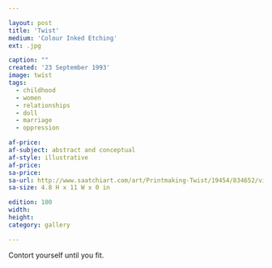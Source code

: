 ```yaml
---

layout: post
title: 'Twist'
medium: 'Colour Inked Etching'
ext: .jpg

caption: ""
created: '23 September 1993'
image: twist
tags:
  - childhood
  - women
  - relationships
  - doll
  - marriage
  - oppression

af-price:
af-subject: abstract and conceptual
af-style: illustrative
af-price:
sa-price:
sa-url: http://www.saatchiart.com/art/Printmaking-Twist/19454/834652/view
sa-size: 4.8 H x 11 W x 0 in

edition: 100
width:
height:
category: gallery

---
```


Contort yourself until you fit.
